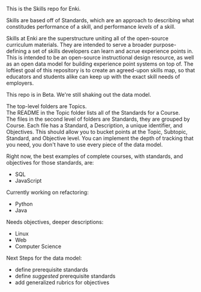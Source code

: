 This is the Skills repo for Enki. 

Skills are based off of Standards, which are an approach to describing what constitudes performance of a skill, and performance _levels_ of a skill.

Skills at Enki are the superstructure uniting all of the open-source curriculum materials. They are intended to serve a broader purpose- defining a set of skills developers can learn and acrue experience points in. This is intended to be an open-source instructional design resource, as well as an open data model for building experience point systems on top of. The loftiest goal of this repository is to create an agreed-upon skills map, so that educators and students alike can keep up with the exact skill needs of employers. 

This repo is in Beta. We're still shaking out the data model.

The top-level folders are Topics.  
The README in the Topic folder lists all of the Standards for a Course.  
The files in the second level of folders are Standards, they are grouped by Course.
Each file has a Standard, a Description, a unique identifier, and Objectives. This should allow you to bucket points at the Topic, Subtopic, Standard, and Objective level. You can implement the depth of tracking that you need, you don't have to use every piece of the data model. 

Right now, the best examples of complete courses, with standards, and objectives for those standards, are:
- SQL 
- JavaScript

Currently working on refactoring:
- Python
- Java

Needs objectives, deeper descriptions:
- Linux
- Web
- Computer Science


Next Steps for the data model:
- define prerequisite standards
- define _suggested_ prerequisite standards
- add generalized rubrics for objectives
